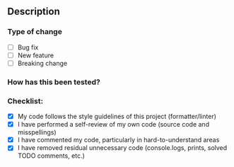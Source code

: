 ## Description
<!-- Aadd brief description -->

### Type of change
- [ ] Bug fix
- [ ] New feature
- [ ] Breaking change

### How has this been tested?
<!-- Describe how this has been tested and how it could fail in some test -->

### Checklist:
- [X] My code follows the style guidelines of this project (formatter/linter)
- [X] I have performed a self-review of my own code (source code and misspellings)
- [X] I have commented my code, particularly in hard-to-understand areas
- [X] I have removed residual unnecessary code (console.logs, prints, solved TODO comments, etc.)